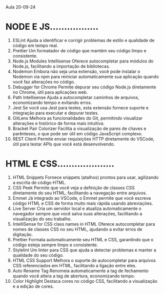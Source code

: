 Aula 20-09-24

# NODE E JS.................
1. ESLint
Ajuda a identificar e corrigir problemas de estilo e qualidade de código em tempo real.
2. Prettier
Um formatador de código que mantém seu código limpo e consistente.
3. Node.js Modules Intellisense
Oferece autocompletar para módulos do Node.js, facilitando a importação de bibliotecas.
4. Nodemon
Embora não seja uma extensão, você pode instalar o Nodemon via npm para reiniciar automaticamente sua aplicação quando você faz alterações no código.
5. Debugger for Chrome
Permite depurar seu código Node.js diretamente no Chrome, útil para aplicações web.
6. Path Intellisense
Ajuda a autocompletar caminhos de arquivos, economizando tempo e evitando erros.
7. Jest
Se você usa Jest para testes, esta extensão fornece suporte e integração para executar e depurar testes.
8. GitLens
Melhora as funcionalidades do Git, permitindo visualizar alterações e histórico de forma mais intuitiva.
9. Bracket Pair Colorizer
Facilita a visualização de pares de chaves e parênteses, o que pode ser útil em código JavaScript complexo.
10. REST Client
Permite enviar requisições HTTP diretamente do VSCode, útil para testar APIs que você está desenvolvendo.

# HTML E CSS....................
1. HTML Snippets
Fornece snippets (atalhos) prontos para usar, agilizando a escrita de código HTML.
2. CSS Peek
Permite que você veja a definição de classes CSS diretamente do seu HTML, facilitando a navegação entre arquivos.
3. Emmet
Já integrado ao VSCode, o Emmet permite que você escreva código HTML e CSS de forma muito mais rápida usando abreviações.
4. Live Server
Cria um servidor local e atualiza automaticamente o navegador sempre que você salva suas alterações, facilitando a visualização do seu trabalho.
5. IntelliSense for CSS class names in HTML
Oferece autocompletar para nomes de classes CSS no seu HTML, ajudando a evitar erros de digitação.
6. Prettier
Formata automaticamente seu HTML e CSS, garantindo que o código esteja sempre limpo e consistente.
7. Stylelint
Um linter para CSS que ajuda a detectar problemas e manter a qualidade do seu código.
8. HTML CSS Support
Melhora o suporte de autocompletar para arquivos CSS referenciados em HTML, facilitando a ligação entre eles.
9. Auto Rename Tag
Renomeia automaticamente a tag de fechamento quando você altera a tag de abertura, economizando tempo.
10. Color Highlight
Destaca cores no código CSS, facilitando a visualização e a edição de cores.
